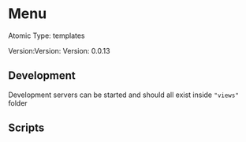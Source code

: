 # Menu

Atomic Type: templates

Version:Version: Version: 0.0.13






## Development

Development servers can be started and should all exist inside `"views"` folder

## Scripts
